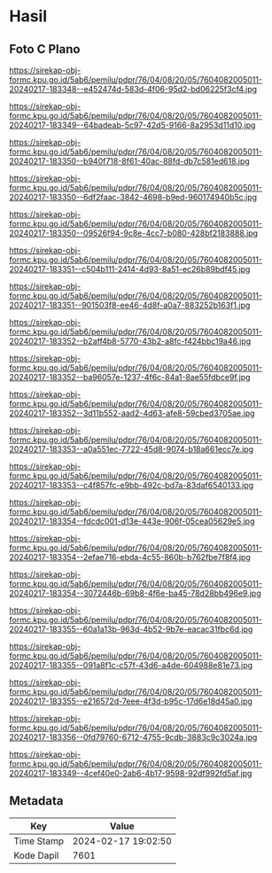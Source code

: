# Hasil

## Foto C Plano

https://sirekap-obj-formc.kpu.go.id/5ab6/pemilu/pdpr/76/04/08/20/05/7604082005011-20240217-183348--e452474d-583d-4f06-95d2-bd06225f3cf4.jpg

https://sirekap-obj-formc.kpu.go.id/5ab6/pemilu/pdpr/76/04/08/20/05/7604082005011-20240217-183349--64badeab-5c97-42d5-9166-8a2953d11d10.jpg

https://sirekap-obj-formc.kpu.go.id/5ab6/pemilu/pdpr/76/04/08/20/05/7604082005011-20240217-183350--b940f718-8f61-40ac-88fd-db7c581ed618.jpg

https://sirekap-obj-formc.kpu.go.id/5ab6/pemilu/pdpr/76/04/08/20/05/7604082005011-20240217-183350--6df2faac-3842-4698-b9ed-960174940b5c.jpg

https://sirekap-obj-formc.kpu.go.id/5ab6/pemilu/pdpr/76/04/08/20/05/7604082005011-20240217-183350--09526f94-9c8e-4cc7-b080-428bf2183888.jpg

https://sirekap-obj-formc.kpu.go.id/5ab6/pemilu/pdpr/76/04/08/20/05/7604082005011-20240217-183351--c504b111-2414-4d93-8a51-ec26b89bdf45.jpg

https://sirekap-obj-formc.kpu.go.id/5ab6/pemilu/pdpr/76/04/08/20/05/7604082005011-20240217-183351--901503f8-ee46-4d8f-a0a7-883252b163f1.jpg

https://sirekap-obj-formc.kpu.go.id/5ab6/pemilu/pdpr/76/04/08/20/05/7604082005011-20240217-183352--b2aff4b8-5770-43b2-a8fc-f424bbc19a46.jpg

https://sirekap-obj-formc.kpu.go.id/5ab6/pemilu/pdpr/76/04/08/20/05/7604082005011-20240217-183352--ba96057e-1237-4f6c-84a1-8ae55fdbce9f.jpg

https://sirekap-obj-formc.kpu.go.id/5ab6/pemilu/pdpr/76/04/08/20/05/7604082005011-20240217-183352--3d11b552-aad2-4d63-afe8-59cbed3705ae.jpg

https://sirekap-obj-formc.kpu.go.id/5ab6/pemilu/pdpr/76/04/08/20/05/7604082005011-20240217-183353--a0a551ec-7722-45d8-9074-b18a661ecc7e.jpg

https://sirekap-obj-formc.kpu.go.id/5ab6/pemilu/pdpr/76/04/08/20/05/7604082005011-20240217-183353--c4f857fc-e9bb-492c-bd7a-83daf6540133.jpg

https://sirekap-obj-formc.kpu.go.id/5ab6/pemilu/pdpr/76/04/08/20/05/7604082005011-20240217-183354--fdcdc001-d13e-443e-906f-05cea05629e5.jpg

https://sirekap-obj-formc.kpu.go.id/5ab6/pemilu/pdpr/76/04/08/20/05/7604082005011-20240217-183354--2efae716-ebda-4c55-860b-b762fbe7f8f4.jpg

https://sirekap-obj-formc.kpu.go.id/5ab6/pemilu/pdpr/76/04/08/20/05/7604082005011-20240217-183354--3072446b-69b8-4f6e-ba45-78d28bb496e9.jpg

https://sirekap-obj-formc.kpu.go.id/5ab6/pemilu/pdpr/76/04/08/20/05/7604082005011-20240217-183355--60a1a13b-963d-4b52-9b7e-eacac31fbc6d.jpg

https://sirekap-obj-formc.kpu.go.id/5ab6/pemilu/pdpr/76/04/08/20/05/7604082005011-20240217-183355--091a8f1c-c57f-43d6-a4de-604988e81e73.jpg

https://sirekap-obj-formc.kpu.go.id/5ab6/pemilu/pdpr/76/04/08/20/05/7604082005011-20240217-183355--e216572d-7eee-4f3d-b95c-17d6e18d45a0.jpg

https://sirekap-obj-formc.kpu.go.id/5ab6/pemilu/pdpr/76/04/08/20/05/7604082005011-20240217-183356--0fd79760-6712-4755-9cdb-3883c9c3024a.jpg

https://sirekap-obj-formc.kpu.go.id/5ab6/pemilu/pdpr/76/04/08/20/05/7604082005011-20240217-183349--4cef40e0-2ab6-4b17-9598-92df992fd5af.jpg


## Metadata

| Key        | Value               |
| ---------- | ------------------- |
| Time Stamp | 2024-02-17 19:02:50 |
| Kode Dapil | 7601                |




